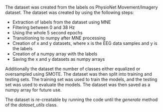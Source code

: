 The dataset was created from the labels os PhysioNet Movement/Imagery dataset. The dataset was created by using the following steps:
- Extraction of labels from the dataset using MNE
- Filtering between 0 and 38 Hz
- Using the whole 5 second epochs
- Transitioning to numpy after MNE processing
- Creation of x and y datasets, where x is the EEG data samples and y is the labels
- Creation of a numpy array with the labels
- Saving the x and y datasets as numpy arrays

Additionally the dataset the number of classes either equalized or oversampled using SMOTE. The dataset was then split into training and testing sets. The training set was used to train the models, and the testing set was used to evaluate the models. The dataset was then saved as a numpy array for future use.

The dataset is re-creatable by running the code until the _generate_ method of the _dataset_utils_ class.